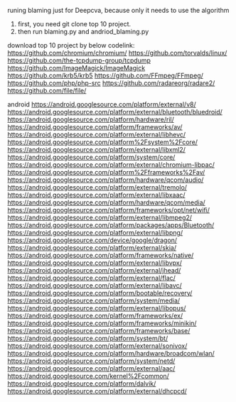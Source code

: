 runing blaming  just for Deepcva, because only it needs to use the algorithm
1. first, you need git clone top 10 project.
2. then run blaming.py and andriod_blaming.py


download top 10 project by below codelink:
https://github.com/chromium/chromium/
https://github.com/torvalds/linux/
https://github.com/the-tcpdump-group/tcpdump
https://github.com/ImageMagick/ImageMagick
https://github.com/krb5/krb5
https://github.com/FFmpeg/FFmpeg/
https://github.com/php/php-src
https://github.com/radareorg/radare2/
https://github.com/file/file/

android
https://android.googlesource.com/platform/external/v8/
https://android.googlesource.com/platform/external/bluetooth/bluedroid/
https://android.googlesource.com/platform/hardware/ril/
https://android.googlesource.com/platform/frameworks/av/
https://android.googlesource.com/platform/external/libhevc/
https://android.googlesource.com/platform%2Fsystem%2Fcore/
https://android.googlesource.com/platform/external/libxml2/
https://android.googlesource.com/platform/system/core/
https://android.googlesource.com/platform/external/chromium-libpac/
https://android.googlesource.com/platform%2Fframeworks%2Fav/
https://android.googlesource.com/platform/hardware/qcom/audio/
https://android.googlesource.com/platform/external/tremolo/
https://android.googlesource.com/platform/external/libxaac/
https://android.googlesource.com/platform/hardware/qcom/media/
https://android.googlesource.com/platform/frameworks/opt/net/wifi/
https://android.googlesource.com/platform/external/libmpeg2/
https://android.googlesource.com/platform/packages/apps/Bluetooth/
https://android.googlesource.com/platform/external/libpng/
https://android.googlesource.com/device/google/dragon/
https://android.googlesource.com/platform/external/skia/
https://android.googlesource.com/platform/frameworks/native/
https://android.googlesource.com/platform/external/libvpx/
https://android.googlesource.com/platform/external/jhead/
https://android.googlesource.com/platform/external/flac/
https://android.googlesource.com/platform/external/libavc/
https://android.googlesource.com/platform/bootable/recovery/
https://android.googlesource.com/platform/system/media/
https://android.googlesource.com/platform/external/libopus/
https://android.googlesource.com/platform/frameworks/ex/
https://android.googlesource.com/platform/frameworks/minikin/
https://android.googlesource.com/platform/frameworks/base/
https://android.googlesource.com/platform/system/bt/
https://android.googlesource.com/platform/external/sonivox/
https://android.googlesource.com/platform/hardware/broadcom/wlan/
https://android.googlesource.com/platform/system/netd/
https://android.googlesource.com/platform/external/aac/
https://android.googlesource.com/kernel%2Fcommon/
https://android.googlesource.com/platform/dalvik/
https://android.googlesource.com/platform/external/dhcpcd/